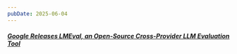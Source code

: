 ```yaml
---
pubDate: 2025-06-04
---
```


##### [Google Releases LMEval, an Open-Source Cross-Provider LLM Evaluation Tool](https://www.infoq.com/news/2025/05/google-lmeval-benchmark/)